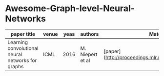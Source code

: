 # Awesome-Graph-level-Neural-Networks

|  paper title   | venue  | yeas   | authors|Materials|Code|
|  ----          | ----   | ----   |    ----| ----| ----|
| Learning convolutional neural networks for graphs  | ICML | 2016 | M. Niepert et al| [paper] (http://proceedings.mlr.press/v48/niepert16.pdf)| x|
